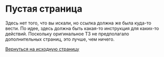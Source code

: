 # Пустая страница

Здесь нет того, что вы искали, но ссылка должна же была куда-то вести.
По идее, здесь должна быть какая-то инструкция для каких-то действий.
Поскольку оригинальное ТЗ не предполагало дополнительных страниц, это лучше, чем ничего.

[Вернуться на исходную страницу](https://github.com/ded-ared/gosuslugi/blob/main/send-counter-reading-ru.md#%D0%BF%D0%B5%D1%80%D0%B5%D0%B4%D0%B0%D1%87%D0%B0-%D0%BF%D0%BE%D0%BA%D0%B0%D0%B7%D0%B0%D0%BD%D0%B8%D0%B9-%D0%B2%D0%BE%D0%B4%D0%BE%D1%81%D1%87%D0%B5%D1%82%D1%87%D0%B8%D0%BA%D0%BE%D0%B2-%D1%87%D0%B5%D1%80%D0%B5%D0%B7-%D0%BF%D0%BE%D1%80%D1%82%D0%B0%D0%BB-%D0%B3%D0%BE%D1%81%D1%83%D1%81%D0%BB%D1%83%D0%B3%D0%B8)

